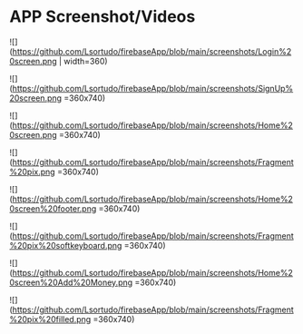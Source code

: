 
# APP Screenshot/Videos

![](https://github.com/Lsortudo/firebaseApp/blob/main/screenshots/Login%20screen.png | width=360)

![](https://github.com/Lsortudo/firebaseApp/blob/main/screenshots/SignUp%20screen.png =360x740) <br>

![](https://github.com/Lsortudo/firebaseApp/blob/main/screenshots/Home%20screen.png =360x740)

![](https://github.com/Lsortudo/firebaseApp/blob/main/screenshots/Fragment%20pix.png =360x740) <br>

![](https://github.com/Lsortudo/firebaseApp/blob/main/screenshots/Home%20screen%20footer.png =360x740)

![](https://github.com/Lsortudo/firebaseApp/blob/main/screenshots/Fragment%20pix%20softkeyboard.png =360x740) <br>

![](https://github.com/Lsortudo/firebaseApp/blob/main/screenshots/Home%20screen%20Add%20Money.png =360x740)

![](https://github.com/Lsortudo/firebaseApp/blob/main/screenshots/Fragment%20pix%20filled.png =360x740) <br>
